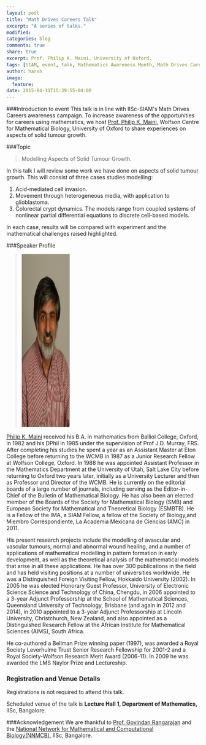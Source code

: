 ```yaml
---
layout: post
title: "Math Drives Careers Talk"
excerpt: "A series of talks."
modified:
categories: blog
comments: true
share: true
excerpt: Prof. Philip K. Maini, University of Oxford.
tags: [SIAM, event, talk, Mathematics Awareness Month, Math Drives Careers]
author: harsh
image:
  feature:
date: 2015-04-11T15:39:55-04:00
---
```


###Introduction to event
This talk is in line with IISc-SIAM's Math Drives Careers awareness campaign. To increase awareness of the opportunities for careers using mathematics, we host [Prof. Philip K. Maini,](https://people.maths.ox.ac.uk/maini/) Wolfson Centre for Mathematical Biology, University of Oxford to share experiences on aspects of solid tumour growth.

###Topic
> Modelling Aspects of Solid Tumour Growth.

In this talk I will review some work we have done on aspects of solid
tumour growth.
This will consist of three cases studies modelling:

<ol>
<li>Acid-mediated cell invasion.</li>
<li>Movement through heterogeneous media, with application to glioblastoma. </li>
<li>Colorectal crypt dynamics. The models range from coupled systems of nonlinear partial differential equations to discrete cell-based models.</li>
</ol>

In each case, results will be compared with experiment and the mathematical challenges raised highlighted.

###Speaker Profile

> <p><a href="https://people.maths.ox.ac.uk/maini/"><img src="/images/event2/profMaini.jpg" alt="image" height="450" width="125"></a></p>

[Philip K. Maini](https://people.maths.ox.ac.uk/maini/) received his B.A. in mathematics from Balliol College, Oxford, in 1982 and his DPhil in 1985 under the supervision of Prof J.D. Murray, FRS. After completing his studies he spent a year as an Assistant Master at Eton College before returning to the WCMB in 1987 as a Junior Research Fellow at Wolfson College, Oxford. In 1988 he was appointed Assistant Professor in the Mathematics 
Department at the University of Utah, Salt Lake City before returning to Oxford two years later, initially as a University Lecturer and then as Professor and Director of the WCMB. He is currently on the editorial boards of a large number of journals, including serving as the Editor-in-Chief of the Bulletin of Mathematical Biology. He has also been an elected member of the Boards of the Society for Mathematical Biology (SMB) and European Society for Mathematical and Theoretical Biology (ESMBTB). He is a Fellow of the IMA, a SIAM Fellow, a fellow of the Society of Biology,and Miembro Correspondiente, La Academia Mexicana de Ciencias (AMC) in 2011.

<p>His present research projects include the modelling of avascular and vascular tumours, normal and abnormal wound healing, and a number of applications of mathematical modelling in pattern formation in early development, as well as the theoretical analysis of the mathematical models that arise in all these applications. He has over 300 publications in the field and has held visiting positions at a number of universities worldwide. He was a Distinguished Foreign Visiting Fellow, Hokkaido University (2002). In 2005 he was elected Honorary Guest Professor, University of Electronic Science Science and Technology of China, Chengdu, in 2006 appointed to a 3-year Adjunct Professorship at the School of Mathematical Sciences, Queensland University of Technology, Brisbane (and again in 2012 and 2014), in 2010 appointed to a 3-year Adjunct Professorship at Lincoln University, Christchurch, New Zealand, and also appointed as a Distinguished Research Fellow at the African Institute for Mathematical Sciences (AIMS), South Africa.</p>

<p>He co-authored a Bellman Prize winning paper (1997), was awarded a Royal Society Leverhulme Trust Senior Research Fellowship for 2001-2 and a Royal Society-Wolfson Research Merit Award (2006-11). In 2009 he was awarded the LMS Naylor Prize and Lectureship.</p>


### Registration and Venue Details
Registrations is not required to attend this talk. 

Scheduled venue of the talk is **Lecture Hall 1, Department of Mathematics,** IISc, Bangalore.

###Acknowledgement
We are thankful to [Prof. Govindan Rangarajan](http://math.iisc.ernet.in/~rangaraj/) and the [National Network for Mathematical and Computational Biology(NNMCB)](http://www.iiserpune.ac.in/~mbio/?q=nnmcb), IISc, Bangalore.



